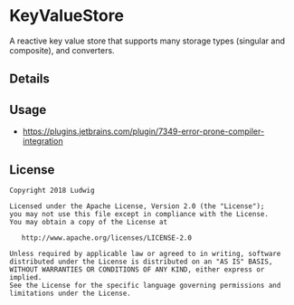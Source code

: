 KeyValueStore
=======

A reactive key value store that supports many storage types (singular and composite), and converters. 

Details
-------

Usage
-----
* https://plugins.jetbrains.com/plugin/7349-error-prone-compiler-integration

License
--------

    Copyright 2018 Ludwig

    Licensed under the Apache License, Version 2.0 (the "License");
    you may not use this file except in compliance with the License.
    You may obtain a copy of the License at

       http://www.apache.org/licenses/LICENSE-2.0

    Unless required by applicable law or agreed to in writing, software
    distributed under the License is distributed on an "AS IS" BASIS,
    WITHOUT WARRANTIES OR CONDITIONS OF ANY KIND, either express or implied.
    See the License for the specific language governing permissions and
    limitations under the License.
